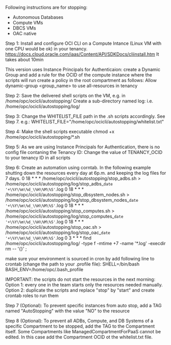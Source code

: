 
Following instructions are for stopping:
- Autonomous Databases
- Compute VMs
- DBCS VMs
- OAC native

Step 1:
Install and configure OCI CLI on a Compute Intance (Linux VM with one CPU would be ok) in your tenancy.
https://docs.cloud.oracle.com/iaas/Content/API/SDKDocs/cliinstall.htm
It takes about 10min

This version uses Instance Principals for Authenticaion:
create a Dynamic Group and add a rule for the OCID of the compute instance where the scripts will run
create a policy in the root compartment as follows:
Allow dynamic-group <group_name> to use all-resources in tenancy


Step 2:
Save the delivered shell scripts on the VM, e.g. in /home/opc/ocicli/autostopping/
Create a sub-directory named log: i.e. /home/opc/ocicli/autostopping/log/


Step 3:
Change the WHITELIST_FILE path in the .sh scripts accordingly. See Step 7.
e.g.: WHITELIST_FILE="/home/opc/ocicli/autostopping/whitelist.txt"


Step 4:
Make the shell scripts executable
chmod +x /home/opc/ocicli/autostopping/*.sh


Step 5: 
As we are using Instance Principals for Authentication, there is no config file contaning the Tenancy ID:
Change the value of TENANCY_OCID to your tenancy ID in all scripts


Step 6: 
Create an automation using corntab. In the following example shutting down the resources every day at 6p.m. and keeping the log files for 7 days.
0 18 * * * /home/opc/ocicli/autostopping/stop_adbs.sh > /home/opc/ocicli/autostopping/log/stop_adbs_`date '+\%Y\%m\%d_\%H\%M\%S'`.log
0 18 * * * /home/opc/ocicli/autostopping/stop_dbsystem_nodes.sh > /home/opc/ocicli/autostopping/log/stop_dbsystem_nodes_`date '+\%Y\%m\%d_\%H\%M\%S'`.log
0 18 * * * /home/opc/ocicli/autostopping/stop_computes.sh > /home/opc/ocicli/autostopping/log/stop_computes_`date '+\%Y\%m\%d_\%H\%M\%S'`.log
0 18 * * * /home/opc/ocicli/autostopping/stop_oac.sh > /home/opc/ocicli/autostopping/log/stop_oac_`date '+\%Y\%m\%d_\%H\%M\%S'`.log
0 3 * * * find /home/opc/ocicli/autostopping/log/ -type f -mtime +7 -name '*.log' -execdir rm -- '{}' \;

make sure your environment is sourced in cron by add following line to crontab (change the path to your .profile file): 
SHELL=/bin/bash
BASH_ENV=/home/opc/.bash_profile

IMPORTANT: the scripts do not start the resources in the next morning:
Option 1: every one in the team starts only the resources needed manually.
Option 2: duplicate the scripts and replace "stop" by "start" and create crontab roles to run them


Step 7 (Optional):
To prevent specific instances from auto stop, add a TAG named "AutoStopping" with the value "NO" to the resource


Step 8 (Optional):
To prevent all ADBs, Compute, and DB Systems of a specific Compartment to be stopped, add the TAG to the Compartment itself.
Some Compartments like ManagedCompartmentForPaaS cannot be edited. In this case add the Compartment OCID ot the whitelist.txt file.
